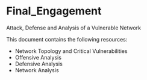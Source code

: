 # Final_Engagement
Attack, Defense and Analysis of a Vulnerable Network

This document contains the following resources:
- Network Topology and Critical Vulnerabilities
- Offensive Analysis
- Defensive Analysis
- Network Analysis
